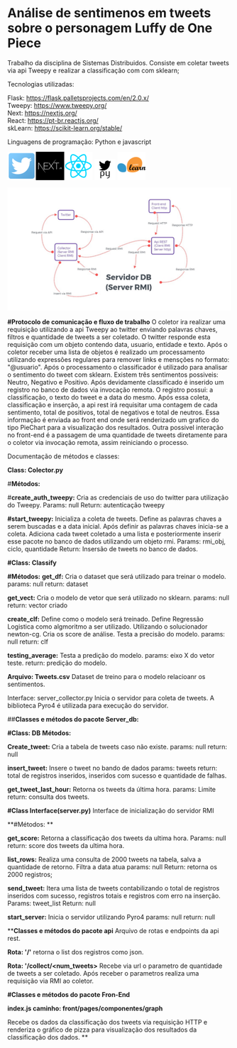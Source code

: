 # Análise de sentimenos em tweets sobre o personagem Luffy de One Piece
Trabalho da disciplina de Sistemas Distribuidos. Consiste em coletar tweets via api Tweepy e realizar a classificação com com sklearn;

Tecnologias utilizadas: 

Flask: https://flask.palletsprojects.com/en/2.0.x/<br/>
Tweepy: https://www.tweepy.org/<br/>
Next: https://nextjs.org/<br/>
React: https://pt-br.reactjs.org/<br/>
skLearn: https://scikit-learn.org/stable/<br/>


Linguagens de programação: Python e javascript


<img src="https://github.com/HCelante/distribuited_application/blob/main/Twitter.png?raw=true"/><img src="https://github.com/HCelante/distribuited_application/blob/main/nextjs.jpg?raw=true"/><img src="https://github.com/HCelante/distribuited_application/blob/main/react.png?raw=true"/> <img src="https://github.com/HCelante/distribuited_application/blob/main/tweepy.png?raw=true"/> <img src="https://github.com/HCelante/distribuited_application/blob/main/sklearn.png?raw=true"/> 

<img src="https://github.com/HCelante/distribuited_application/blob/main/arquitetura.jpeg?raw=true"/> 

**#Protocolo de comunicação e fluxo de trabalho**
O coletor ira realizar uma requisição utilizando a api Tweepy ao twitter enviando palavras chaves, filtros e quantidade de tweets a ser coletado. O twitter responde esta requisição com um objeto contendo data, usuario, entidade e texto. Após o coletor receber uma lista de objetos é realizado um processamento utilizando expressões regulares para remover links e mensções no formato: "@usuario". Após o processamento o classificador é utilizado para analisar o sentimento do tweet com sklearn. Existem três sentimentos possiveis: Neutro, Negativo e Positivo. Após devidamente classificado é inserido um registro no banco de dados via invocação remota. O registro possui: a classificação, o texto do tweet e a data do mesmo. Após essa coleta, classificação e inserção, a api rest irá requisitar uma contagem de cada sentimento, total de positivos, total de negativos e  total de neutros. Essa informação é enviada ao front end onde será renderizado um grafico do tipo PieChart para a visualização dos resultados. Outra possivel interação no front-end é a passagem de uma quantidade de tweets diretamente para o coletor via invocação remota, assim reiniciando o processo.


Documentação de métodos e classes:

**Class: Colector.py**

#**Métodos:**

#**create_auth_tweepy:**
Cria as credenciais de uso do twitter para utilização do Tweepy.
Params: null
Return: autenticação tweepy

**#start_tweepy:**
Inicializa a coleta de tweets. Define as palavras chaves a serem buscadas e a data inicial.
Após definir as palavras chaves inicia-se a coleta. Adiciona cada tweet coletado a uma lista e posteriormente inserir esse pacote no banco de dados utilizando um objeto rmi.
Params: rmi_obj, ciclo, quantidade
Return: Insersão de tweets no banco de dados.


**#Class: Classify**

**#Métodos:**
**get_df:**
Cria o dataset que será utilizado para treinar o modelo.
params: null
return: dataset

**get_vect:**
Cria o modelo de vetor que será utilizado no sklearn.
params: null
return: vector criado

**create_clf:**
Define como o modelo será treinado. Define Regressão Logistica como algmoritmo a ser utilizado. Utilizando o solucionador newton-cg. Cria os score de análise.
Testa a precisão do modelo.
params: null
return: clf

**testing_average:**
Testa a predição do modelo.
params: eixo X do vetor teste.
return: predição do modelo.

**Arquivo: Tweets.csv**
Dataset de treino para o modelo relacioanr os sentimentos.


Interface: server_collector.py
Inicia o servidor para coleta de tweets. A biblioteca Pyro4 é utilizada para execução do servidor.


##**Classes e métodos do pacote Server_db:**

**#Class: DB**
**Métodos:**

**Create_tweet:**
Cria a tabela de tweets caso não existe.
params: null
return: null

**insert_tweet:**
Insere o tweet no bando de dados
params: tweets
return: total de registros inseridos, inseridos com sucesso e quantidade de falhas.

**get_tweet_last_hour:**
Retorna os tweets da última hora.
params: Limite
return: consulta dos tweets.

**#Class Interface(server.py)**
Interface de inicialização do servidor RMI

**#Métodos: **

**get_score:**
Retorna a classificação dos tweets da ultima hora.
Params: null
return: score dos tweets da ultima hora.

**list_rows:**
Realiza uma consulta de 2000 tweets na tabela, salva a quantidade de retorno. Filtra a data atua
params: null
Return: retorna os 2000 registros;

**send_tweet:**
Itera uma lista de tweets contabilizando o total de registros inseridos com sucesso, registros totais e registros com erro na inserção.
Params: tweet_list
Return: null

**start_server:**
Inicia o servidor utilizando Pyro4
params: null
return: null


****Classes e métodos do pacote api**
Arquivo de rotas e endpoints da api rest.

**Rota: '/'**
retorna o list dos registros como json.

**Rota: '/collect/<num_tweets>**
Recebe via url o parametro de quantidade de tweets a ser coletado.
Após receber o parametros realiza uma requisição via RMI ao coletor.


**#Classes e métodos do pacote Fron-End**

**index.js caminho: front/pages/componentes/graph**

Recebe os dados da classificação dos tweets via requisição HTTP e renderiza o gráfico de pizza para visualização dos resultados da classificação dos dados.
**
